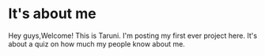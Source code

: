 # It's about me

Hey guys,Welcome!
This is Taruni.
I'm posting my first ever project here.
It's about a quiz on how much my people know about me.